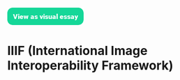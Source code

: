 <a href="https://visual-essays.app"><img src="/ve-button.png"></a>

# IIIF (International Image Interoperability Framework)